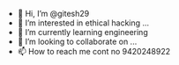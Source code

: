 - 👋 Hi, I’m @gitesh29
- 👀 I’m interested in ethical hacking ...
- 🌱 I’m currently learning engineering 
- 💞️ I’m looking to collaborate on ...
- 📫 How to reach me cont no 9420248922

<!---
gitesh29/gitesh29 is a ✨ special ✨ repository because its `README.md` (this file) appears on your GitHub profile.
You can click the Preview link to take a look at your changes.
--->
